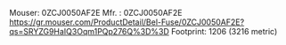 
Mouser: 0ZCJ0050AF2E
Mfr. : 0ZCJ0050AF2E
https://gr.mouser.com/ProductDetail/Bel-Fuse/0ZCJ0050AF2E?qs=SRYZG9HaIQ3Oqm1PQp276Q%3D%3D
Footprint: 1206 (3216 metric)
